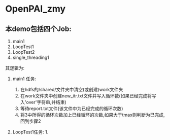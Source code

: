 # OpenPAI_zmy

## 本demo包括四个Job:
1. main1
2. LoopTest1
3. LoopTest2
4. single_threading1

其逻辑为:
1. main1 任务:
   1. 在hdfs的/shared/文件夹中清空(或创建)work文件夹
   2. 在work文件夹中创建new_itr.txt文件并写入循环数(如果已经完成将写入'over'字符串,并结束)
   3. 等待report.txt文件(该文件中为已经完成的循环次数)
   4. 将3中所得的循环次数加上已经循环的次数,如果大于tmax则判断为已完成,回到步骤2

2. LoopTest1任务:
   1. 
